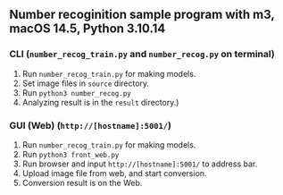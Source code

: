 ## Number recoginition sample program with m3, macOS 14.5, Python 3.10.14

### CLI (`number_recog_train.py` and `number_recog.py` on terminal)

1. Run `number_recog_train.py` for making models.
1. Set image files in `source` directory.
1. Run `python3 number_recog.py`
1. Analyzing result is in the `result` directory.)

### GUI (Web) (`http://[hostname]:5001/`)

1. Run `number_recog_train.py` for making models.
1. Run `python3 front_web.py`
1. Run browser and input `http://[hostname]:5001/` to address bar.
1. Upload image file from web, and start conversion.
1. Conversion result is on the Web.

